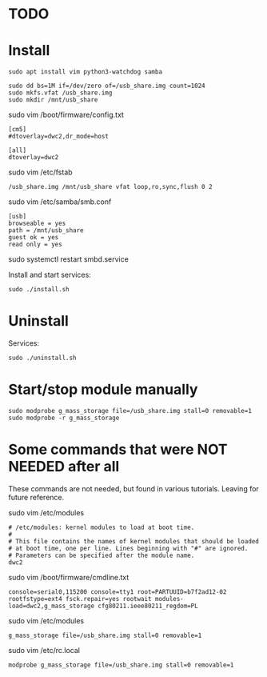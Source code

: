 # TODO


# Install

```
sudo apt install vim python3-watchdog samba
```


```
sudo dd bs=1M if=/dev/zero of=/usb_share.img count=1024
sudo mkfs.vfat /usb_share.img
sudo mkdir /mnt/usb_share
```

sudo vim /boot/firmware/config.txt
```
[cm5]
#dtoverlay=dwc2,dr_mode=host

[all]
dtoverlay=dwc2
```

sudo vim /etc/fstab
```
/usb_share.img /mnt/usb_share vfat loop,ro,sync,flush 0 2
```

sudo vim /etc/samba/smb.conf
```
[usb]
browseable = yes
path = /mnt/usb_share
guest ok = yes
read only = yes
```
sudo systemctl restart smbd.service

Install and start services:
```
sudo ./install.sh
```

# Uninstall

Services:
```
sudo ./uninstall.sh
```

# Start/stop module manually

```
sudo modprobe g_mass_storage file=/usb_share.img stall=0 removable=1
sudo modprobe -r g_mass_storage
```

# Some commands that were NOT NEEDED after all

These commands are not needed, but found in various tutorials. Leaving for future reference.

sudo vim /etc/modules
```
# /etc/modules: kernel modules to load at boot time.
#
# This file contains the names of kernel modules that should be loaded
# at boot time, one per line. Lines beginning with "#" are ignored.
# Parameters can be specified after the module name.
dwc2
```

sudo vim /boot/firmware/cmdline.txt
```
console=serial0,115200 console=tty1 root=PARTUUID=b7f2ad12-02 rootfstype=ext4 fsck.repair=yes rootwait modules-load=dwc2,g_mass_storage cfg80211.ieee80211_regdom=PL
```

sudo vim /etc/modules
```
g_mass_storage file=/usb_share.img stall=0 removable=1
```

sudo vim /etc/rc.local
```
modprobe g_mass_storage file=/usb_share.img stall=0 removable=1
```
